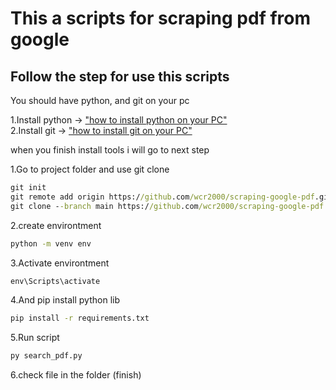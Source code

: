 # This a scripts for scraping pdf from google
## Follow the step for use this scripts
You should have python, and git on your pc

1.Install python -> ["how to install python on your PC"](https://www.youtube.com/watch?v=KdSXLAs_rbY)<br>
2.Install git -> ["how to install git on your PC"](https://www.youtube.com/watch?v=06oCayQf0A0)

when you finish install tools i will go to next step

1.Go to project folder and use git clone
```cmd
git init
git remote add origin https://github.com/wcr2000/scraping-google-pdf.git
git clone --branch main https://github.com/wcr2000/scraping-google-pdf.git
```
2.create environtment 
```cmd
python -m venv env
```
3.Activate environtment
```cmd
env\Scripts\activate
```
4.And pip install python lib
```cmd
pip install -r requirements.txt
```
5.Run script
```cmd
py search_pdf.py
```
6.check file in the folder (finish)
